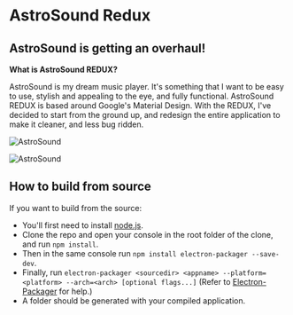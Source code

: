 # AstroSound Redux
## AstroSound is getting an overhaul!

**What is AstroSound REDUX?**

AstroSound is my dream music player. It's something that I want to be easy to use, stylish and appealing to the eye, and fully functional. AstroSound REDUX is based around Google's Material Design. With the REDUX, I've decided to start from the ground up, and redesign the entire application to make it cleaner, and less bug ridden. 

![AstroSound](http://i.imgur.com/idmXRRE.png)

![AstroSound](http://i.imgur.com/n2bxXpH.gif)

## How to build from source

If you want to build from the source:
- You'll first need to install [node.js](https://nodejs.org/en/).
- Clone the repo and open your console in the root folder of the clone, and run `npm install`.
- Then in the same console run `npm install electron-packager --save-dev`.
- Finally, run `electron-packager <sourcedir> <appname> --platform=<platform> --arch=<arch> [optional flags...]` (Refer to [Electron-Packager](https://github.com/electron-userland/electron-packager) for help.)
- A folder should be generated with your compiled application.
